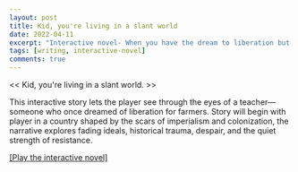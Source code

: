 ```yaml
---
layout: post
title: Kid, you're living in a slant world
date: 2022-04-11
excerpt: "Interactive novel- When you have the dream to liberation but you have to face with the reality "
tags: [writing, interactive-novel]
comments: true
---
```



<< Kid, you're living in a slant world. >>


This interactive story lets the player see through the eyes of a teacher— 
someone who once dreamed of liberation for farmers. 
Story will begin with player in a country shaped by the scars of imperialism and colonization, 
the narrative explores fading ideals, historical trauma, despair, and the quiet strength of resistance.


<a href="https://caragim.github.io/Twine-interactive-novel/" target="_blank">[Play the interactive novel]</a>











